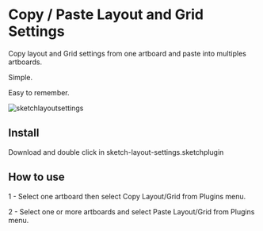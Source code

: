 # Copy / Paste Layout and Grid Settings

Copy layout and Grid settings from one artboard and paste into multiples artboards.

Simple.

Easy to remember.

![sketchlayoutsettings](https://raw.githubusercontent.com/FrancisVega/sketch-copy-paste-layout-settings/master/sketch-layout-settings.sketchplugin/Contents/Resources/sketch-layout--demo.gif)

## Install
Download and double click in sketch-layout-settings.sketchplugin

## How to use
1 - Select one artboard then select Copy Layout/Grid from Plugins menu.

2 - Select one or more artboards and select Paste Layout/Grid from Plugins menu.
